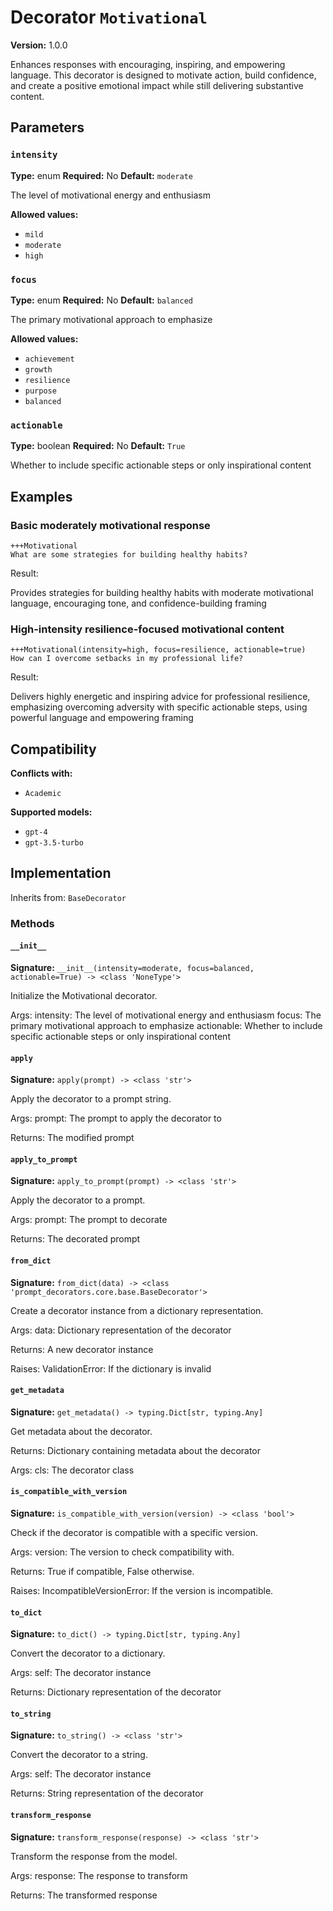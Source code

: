# Decorator `Motivational`

**Version:** 1.0.0

Enhances responses with encouraging, inspiring, and empowering language. This decorator is designed to motivate action, build confidence, and create a positive emotional impact while still delivering substantive content.

## Parameters

### `intensity`

**Type:** enum
**Required:** No
**Default:** `moderate`

The level of motivational energy and enthusiasm

**Allowed values:**

- `mild`
- `moderate`
- `high`

### `focus`

**Type:** enum
**Required:** No
**Default:** `balanced`

The primary motivational approach to emphasize

**Allowed values:**

- `achievement`
- `growth`
- `resilience`
- `purpose`
- `balanced`

### `actionable`

**Type:** boolean
**Required:** No
**Default:** `True`

Whether to include specific actionable steps or only inspirational content

## Examples

### Basic moderately motivational response

```
+++Motivational
What are some strategies for building healthy habits?
```

Result:

Provides strategies for building healthy habits with moderate motivational language, encouraging tone, and confidence-building framing

### High-intensity resilience-focused motivational content

```
+++Motivational(intensity=high, focus=resilience, actionable=true)
How can I overcome setbacks in my professional life?
```

Result:

Delivers highly energetic and inspiring advice for professional resilience, emphasizing overcoming adversity with specific actionable steps, using powerful language and empowering framing

## Compatibility

**Conflicts with:**

- `Academic`

**Supported models:**

- `gpt-4`
- `gpt-3.5-turbo`

## Implementation

Inherits from: `BaseDecorator`

### Methods

#### `__init__`

**Signature:** `__init__(intensity=moderate, focus=balanced, actionable=True) -> <class 'NoneType'>`

Initialize the Motivational decorator.

Args:
    intensity: The level of motivational energy and enthusiasm
    focus: The primary motivational approach to emphasize
    actionable: Whether to include specific actionable steps or only inspirational content

#### `apply`

**Signature:** `apply(prompt) -> <class 'str'>`

Apply the decorator to a prompt string.

Args:
    prompt: The prompt to apply the decorator to


Returns:
    The modified prompt

#### `apply_to_prompt`

**Signature:** `apply_to_prompt(prompt) -> <class 'str'>`

Apply the decorator to a prompt.

Args:
    prompt: The prompt to decorate

Returns:
    The decorated prompt

#### `from_dict`

**Signature:** `from_dict(data) -> <class 'prompt_decorators.core.base.BaseDecorator'>`

Create a decorator instance from a dictionary representation.

Args:
    data: Dictionary representation of the decorator

Returns:
    A new decorator instance

Raises:
    ValidationError: If the dictionary is invalid

#### `get_metadata`

**Signature:** `get_metadata() -> typing.Dict[str, typing.Any]`

Get metadata about the decorator.

Returns:
    Dictionary containing metadata about the decorator


Args:
    cls: The decorator class

#### `is_compatible_with_version`

**Signature:** `is_compatible_with_version(version) -> <class 'bool'>`

Check if the decorator is compatible with a specific version.

Args:
    version: The version to check compatibility with.


Returns:
    True if compatible, False otherwise.


Raises:
    IncompatibleVersionError: If the version is incompatible.

#### `to_dict`

**Signature:** `to_dict() -> typing.Dict[str, typing.Any]`

Convert the decorator to a dictionary.

Args:
    self: The decorator instance

Returns:
    Dictionary representation of the decorator

#### `to_string`

**Signature:** `to_string() -> <class 'str'>`

Convert the decorator to a string.

Args:
    self: The decorator instance

Returns:
    String representation of the decorator

#### `transform_response`

**Signature:** `transform_response(response) -> <class 'str'>`

Transform the response from the model.

Args:
    response: The response to transform

Returns:
    The transformed response
